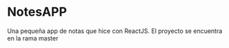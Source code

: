 # NotesAPP
Una pequeña app de notas que hice con ReactJS.
El proyecto se encuentra en la rama master
